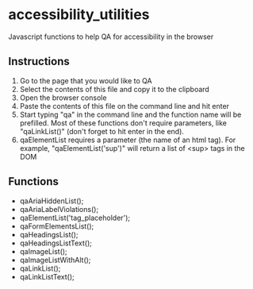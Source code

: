 # accessibility_utilities
Javascript functions to help QA for accessibility in the browser

## Instructions
1. Go to the page that you would like to QA
2. Select the contents of this file and copy it to the clipboard
3. Open the browser console
4. Paste the contents of this file on the command line and hit enter
5. Start typing "qa" in the command line and the function name will be prefilled.
   Most of these functions don't require parameters, like "qaLinkList()" (don't forget to hit enter in the end).
6. qaElementList requires a parameter (the name of an html tag).
   For example, "qaElementList('sup')" will return a list of \<sup\> tags in the DOM

## Functions
* qaAriaHiddenList();
* qaAriaLabelViolations();
* qaElementList('tag_placeholder');
* qaFormElementsList();
* qaHeadingsList();
* qaHeadingsListText();
* qaImageList();
* qaImageListWithAlt();
* qaLinkList();
* qaLinkListText();
